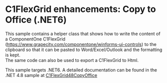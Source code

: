# C1FlexGrid enhancements: Copy to Office (.NET6)

This sample contains a helper class that shows how to write the content of a ComponentOne C1FlexGrid (https://www.grapecity.com/componentone/winforms-ui-controls) 
to the clipboard so that it can be pasted to Word/Excel/Outlook and the formatting is kept.  
The same code can also be used to export a C1FlexGrid to Html.

This sample targets .NET6. A detailed documentation can be found in the .NET 4.8 sample at [C1FlexGrid48CopyOffice](/C1FlexGrid48CopyOffice)